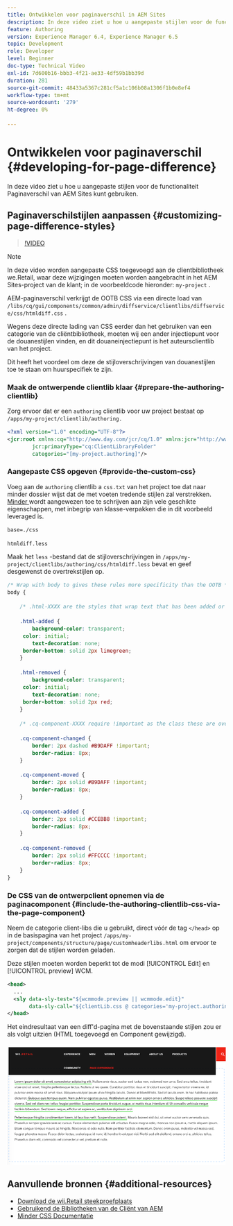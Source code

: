 ```yaml
---
title: Ontwikkelen voor paginaverschil in AEM Sites
description: In deze video ziet u hoe u aangepaste stijlen voor de functionaliteit Paginaverschil van AEM Sites kunt gebruiken.
feature: Authoring
version: Experience Manager 6.4, Experience Manager 6.5
topic: Development
role: Developer
level: Beginner
doc-type: Technical Video
exl-id: 7d600b16-bbb3-4f21-ae33-4df59b1bb39d
duration: 281
source-git-commit: 48433a5367c281cf5a1c106b08a1306f1b0e8ef4
workflow-type: tm+mt
source-wordcount: '279'
ht-degree: 0%

---
```


# Ontwikkelen voor paginaverschil {#developing-for-page-difference}

In deze video ziet u hoe u aangepaste stijlen voor de functionaliteit Paginaverschil van AEM Sites kunt gebruiken.

## Paginaverschilstijlen aanpassen {#customizing-page-difference-styles}

>[!VIDEO](https://video.tv.adobe.com/v/18871?quality=12&learn=on)

>[!NOTE]
>
>In deze video worden aangepaste CSS toegevoegd aan de clientbibliotheek we.Retail, waar deze wijzigingen moeten worden aangebracht in het AEM Sites-project van de klant; in de voorbeeldcode hieronder: `my-project` .

AEM-paginaverschil verkrijgt de OOTB CSS via een directe load van `/libs/cq/gui/components/common/admin/diffservice/clientlibs/diffservice/css/htmldiff.css` .

Wegens deze directe lading van CSS eerder dan het gebruiken van een categorie van de cliëntbibliotheek, moeten wij een ander injectiepunt voor de douanestijlen vinden, en dit douaneinjectiepunt is het auteursclientlib van het project.

Dit heeft het voordeel om deze de stijloverschrijvingen van douanestijlen toe te staan om huurspecifiek te zijn.

### Maak de ontwerpende clientlib klaar {#prepare-the-authoring-clientlib}

Zorg ervoor dat er een `authoring` clientlib voor uw project bestaat op `/apps/my-project/clientlib/authoring.`

```xml
<?xml version="1.0" encoding="UTF-8"?>
<jcr:root xmlns:cq="http://www.day.com/jcr/cq/1.0" xmlns:jcr="http://www.jcp.org/jcr/1.0"
        jcr:primaryType="cq:ClientLibraryFolder"
        categories="[my-project.authoring]"/>
```

### Aangepaste CSS opgeven {#provide-the-custom-css}

Voeg aan de `authoring` clientlib a `css.txt` van het project toe dat naar minder dossier wijst dat de met voeten tredende stijlen zal verstrekken. [ Minder ](https://lesscss.org/) wordt aangewezen toe te schrijven aan zijn vele geschikte eigenschappen, met inbegrip van klasse-verpakken die in dit voorbeeld leveraged is.

```shell
base=./css

htmldiff.less
```

Maak het `less` -bestand dat de stijloverschrijvingen in `/apps/my-project/clientlibs/authoring/css/htmldiff.less` bevat en geef desgewenst de overtrekstijlen op.

```css
/* Wrap with body to gives these rules more specificity than the OOTB */
body {

    /* .html-XXXX are the styles that wrap text that has been added or removed */

    .html-added {
        background-color: transparent;
     color: initial;
        text-decoration: none;
     border-bottom: solid 2px limegreen;
    }

    .html-removed {
        background-color: transparent;
     color: initial;
        text-decoration: none;
     border-bottom: solid 2px red;
    }

    /* .cq-component-XXXX require !important as the class these are overriding uses it. */

    .cq-component-changed {
        border: 2px dashed #B9DAFF !important;
        border-radius: 8px;
    }
    
    .cq-component-moved {
        border: 2px solid #B9DAFF !important;
        border-radius: 8px;
    }

    .cq-component-added {
        border: 2px solid #CCEBB8 !important;
        border-radius: 8px;
    }

    .cq-component-removed {
        border: 2px solid #FFCCCC !important;
        border-radius: 8px;
    }
}
```

### De CSS van de ontwerpclient opnemen via de paginacomponent {#include-the-authoring-clientlib-css-via-the-page-component}

Neem de categorie client-libs die u gebruikt, direct vóór de tag `</head>` op in de basispagina van het project `/apps/my-project/components/structure/page/customheaderlibs.html` om ervoor te zorgen dat de stijlen worden geladen.

Deze stijlen moeten worden beperkt tot de modi [!UICONTROL Edit] en [!UICONTROL preview] WCM.

```xml
<head>
  ...
  <sly data-sly-test="${wcmmode.preview || wcmmode.edit}" 
       data-sly-call="${clientLib.css @ categories='my-project.authoring'}"/>
</head>
```

Het eindresultaat van een diff&#39;d-pagina met de bovenstaande stijlen zou er als volgt uitzien (HTML toegevoegd en Component gewijzigd).

![ verschil van de Pagina ](assets/page-diff.png)

## Aanvullende bronnen {#additional-resources}

* [ Download de wij.Retail steekproefplaats ](https://github.com/Adobe-Marketing-Cloud/aem-sample-we-retail/releases)
* [ Gebruikend de Bibliotheken van de Cliënt van AEM ](https://helpx.adobe.com/experience-manager/6-5/sites/developing/using/clientlibs.html)
* [ Minder CSS Documentatie ](https://lesscss.org/)

